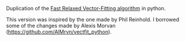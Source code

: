 Duplication of the [Fast Relaxed Vector-Fitting algorithm](http://www.sintef.no/Projectweb/VECTFIT/) in python.

This version was inspired by the one made by Phil Reinhold. I borrowed some of the changes made by Alexis Morvan (https://github.com/AlMrvn/vectfit_python).
